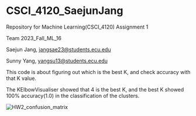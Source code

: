 # CSCI_4120_SaejunJang
Repository for Machine Learning(CSCI_4120) Assignment 1

Team 2023_Fall_ML_16

Saejun Jang, jangsae23@students.ecu.edu

Sunny Yang, yangsu13@students.ecu.edu


This code is about figuring out which is the best K, and check accuracy with that K value.

The KElbowVisualiser showed that 4 is the best K, and the best K showed 100% accuracy(1.0) in the classification of the clusters.


![HW2_confusion_matrix](https://github.com/kei08087/CSCI_4120_SaejunJang/assets/56301214/608ca614-8c70-4bd8-b16e-d5c95d1fd1ca)
